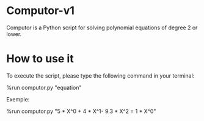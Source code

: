 # Computor-v1

Computor is a Python script for solving polynomial equations of degree 2 or lower.

# How to use it
To execute the script, please type the following command in your terminal:

%run computor.py "equation"

Exemple: 

%run computor.py "5 * X^0 + 4 * X^1- 9.3 * X^2 = 1 * X^0"

